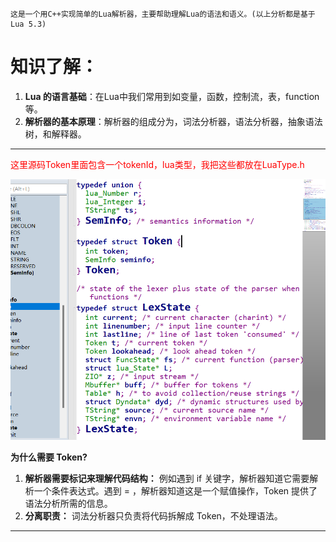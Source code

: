 ```
这是一个用C++实现简单的Lua解析器，主要帮助理解Lua的语法和语义。(以上分析都是基于Lua 5.3)
```
# 知识了解：

1. **Lua 的语言基础**：在Lua中我们常用到如变量，函数，控制流，表，function等。
2. **解析器的基本原理**：解析器的组成分为，词法分析器，语法分析器，抽象语法树，和解释器。


---
<font color = "red">
这里源码Token里面包含一个tokenId，lua类型，我把这些都放在LuaType.h
</font>

![基础标记](image.png)

<strong>
为什么需要 Token?
</strong>

1. **解析器需要标记来理解代码结构：** 例如遇到 if 关键字，解析器知道它需要解析一个条件表达式。遇到 = ，解析器知道这是一个赋值操作，Token 提供了语法分析所需的信息。  
2. **分离职责：** 词法分析器只负责将代码拆解成 Token，不处理语法。

---